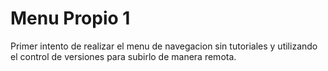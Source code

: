 # Menu Propio 1
Primer intento de realizar el menu de navegacion sin tutoriales y utilizando el control de versiones para subirlo de manera remota.
